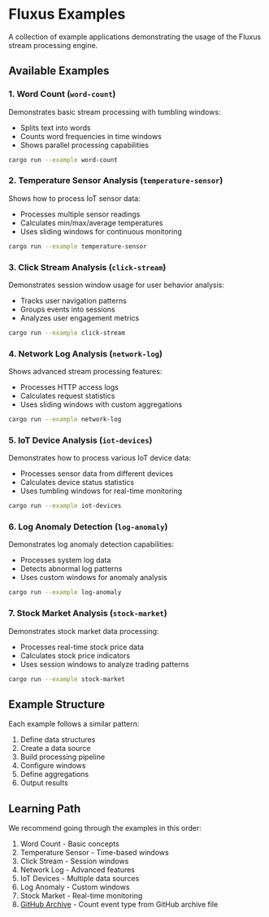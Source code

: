 # Fluxus Examples

A collection of example applications demonstrating the usage of the Fluxus stream processing engine.

## Available Examples

### 1. Word Count (`word-count`)

Demonstrates basic stream processing with tumbling windows:
- Splits text into words
- Counts word frequencies in time windows
- Shows parallel processing capabilities

```bash
cargo run --example word-count
```

### 2. Temperature Sensor Analysis (`temperature-sensor`)

Shows how to process IoT sensor data:
- Processes multiple sensor readings
- Calculates min/max/average temperatures
- Uses sliding windows for continuous monitoring

```bash
cargo run --example temperature-sensor
```

### 3. Click Stream Analysis (`click-stream`)

Demonstrates session window usage for user behavior analysis:
- Tracks user navigation patterns
- Groups events into sessions
- Analyzes user engagement metrics

```bash
cargo run --example click-stream
```

### 4. Network Log Analysis (`network-log`)

Shows advanced stream processing features:
- Processes HTTP access logs
- Calculates request statistics
- Uses sliding windows with custom aggregations

```bash
cargo run --example network-log
```

### 5. IoT Device Analysis (`iot-devices`)

Demonstrates how to process various IoT device data:
- Processes sensor data from different devices
- Calculates device status statistics
- Uses tumbling windows for real-time monitoring

```bash
cargo run --example iot-devices
```

### 6. Log Anomaly Detection (`log-anomaly`)

Demonstrates log anomaly detection capabilities:
- Processes system log data
- Detects abnormal log patterns
- Uses custom windows for anomaly analysis

```bash
cargo run --example log-anomaly
```

### 7. Stock Market Analysis (`stock-market`)

Demonstrates stock market data processing:
- Processes real-time stock price data
- Calculates stock price indicators
- Uses session windows to analyze trading patterns

```bash
cargo run --example stock-market
```

## Example Structure

Each example follows a similar pattern:
1. Define data structures
2. Create a data source
3. Build processing pipeline
4. Configure windows
5. Define aggregations
6. Output results

## Learning Path

We recommend going through the examples in this order:
1. Word Count - Basic concepts
2. Temperature Sensor - Time-based windows
3. Click Stream - Session windows
4. Network Log - Advanced features
5. IoT Devices - Multiple data sources
6. Log Anomaly - Custom windows
7. Stock Market - Real-time monitoring
8. [GitHub Archive](https://github.com/fluxus-labs/fluxus-source-gharchive/tree/main/examples) - Count event type from GitHub archive file